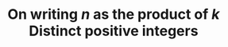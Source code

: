 ---
layout: post
title: On writing $n$ as the product of $k$ Distinct positive integers
categories: [Math, PET, Project Euler]
---